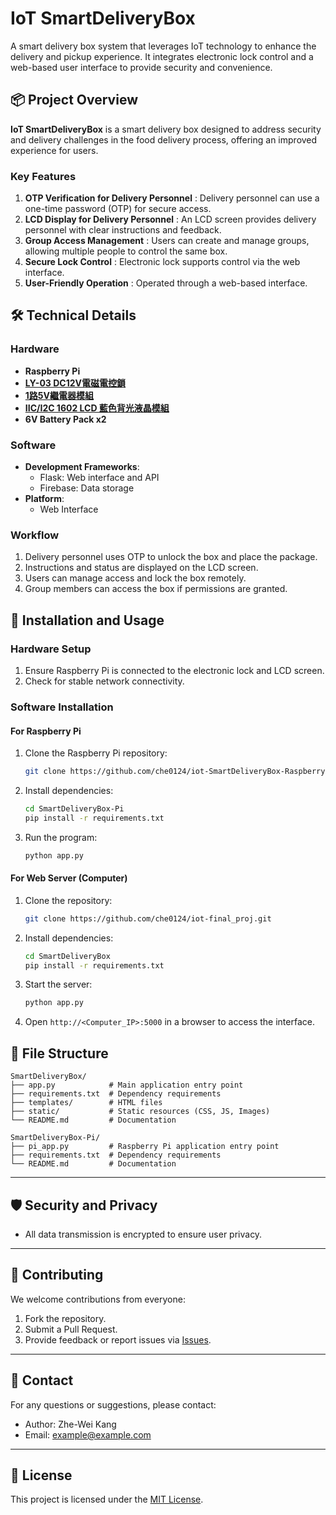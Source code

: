 # IoT SmartDeliveryBox

A smart delivery box system that leverages IoT technology to enhance the delivery and pickup experience. It integrates electronic lock control and a web-based user interface to provide security and convenience.



## 📦 Project Overview

**IoT SmartDeliveryBox** is a smart delivery box designed to address security and delivery challenges in the food delivery process, offering an improved experience for users.

### Key Features
1. **OTP Verification for Delivery Personnel** : Delivery personnel can use a one-time password (OTP) for secure access.
2. **LCD Display for Delivery Personnel** : An LCD screen provides delivery personnel with clear instructions and feedback.
3. **Group Access Management** : Users can create and manage groups, allowing multiple people to control the same box.
4. **Secure Lock Control** : Electronic lock supports control via the web interface.
5. **User-Friendly Operation** : Operated through a web-based interface.


## 🛠 Technical Details

### Hardware
- **Raspberry Pi**
- **[LY-03 DC12V電磁電控鎖](https://www.icshop.com.tw/products/368011000480)**
- **[1路5V繼電器模組](https://www.taiwaniot.com.tw/product/1%e8%b7%af%e7%b9%bc%e9%9b%bb%e5%99%a8%e6%a8%a1%e7%b5%84-5v%e4%bd%8e%e9%9b%bb%e5%b9%b3%e8%a7%b8%e7%99%bc-%e7%b9%bc%e9%9b%bb%e5%99%a8%e6%93%b4%e5%b1%95%e6%9d%bf-%e8%97%8d%e7%89%88/)**
- **[IIC/I2C 1602 LCD 藍色背光液晶模組](https://www.taiwaniot.com.tw/product/1602-%e8%97%8d%e5%ba%95%e7%99%bd%e5%ad%97-iici2c-6x2-%e8%83%8c%e5%85%89%e6%b6%b2%e6%99%b6%e6%a8%a1%e7%b5%84/)**
- **6V Battery Pack x2**

### Software
- **Development Frameworks**:
  - Flask: Web interface and API
  - Firebase: Data storage
- **Platform**:
  - Web Interface

### Workflow
1. Delivery personnel uses OTP to unlock the box and place the package.
2. Instructions and status are displayed on the LCD screen.
3. Users can manage access and lock the box remotely.
4. Group members can access the box if permissions are granted.



## 🚀 Installation and Usage

### Hardware Setup
1. Ensure Raspberry Pi is connected to the electronic lock and LCD screen.
2. Check for stable network connectivity.

### Software Installation
#### For Raspberry Pi
1. Clone the Raspberry Pi repository:
   ```bash
   git clone https://github.com/che0124/iot-SmartDeliveryBox-RaspberryPi.git
   ```
2. Install dependencies:
   ```bash
   cd SmartDeliveryBox-Pi
   pip install -r requirements.txt
   ```
3. Run the program:
   ```bash
   python app.py
   ```

#### For Web Server (Computer)
1. Clone the repository:
   ```bash
   git clone https://github.com/che0124/iot-final_proj.git
   ```
2. Install dependencies:
   ```bash
   cd SmartDeliveryBox
   pip install -r requirements.txt
   ```
3. Start the server:
   ```bash
   python app.py
   ```
4. Open `http://<Computer_IP>:5000` in a browser to access the interface.



## 📄 File Structure

```plaintext
SmartDeliveryBox/
├── app.py            # Main application entry point
├── requirements.txt  # Dependency requirements
├── templates/        # HTML files
├── static/           # Static resources (CSS, JS, Images)
└── README.md         # Documentation

SmartDeliveryBox-Pi/
├── pi_app.py         # Raspberry Pi application entry point
├── requirements.txt  # Dependency requirements
└── README.md         # Documentation
```

---

## 🛡 Security and Privacy
- All data transmission is encrypted to ensure user privacy.

---

## 🤝 Contributing
We welcome contributions from everyone:
1. Fork the repository.
2. Submit a Pull Request.
3. Provide feedback or report issues via [Issues](https://github.com/yourusername/SmartDeliveryBox/issues).

---

## 📧 Contact
For any questions or suggestions, please contact:
- Author: Zhe-Wei Kang
- Email: example@example.com

---

## 📜 License
This project is licensed under the [MIT License](https://opensource.org/licenses/MIT).
